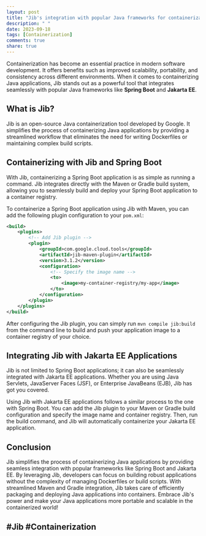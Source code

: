 ```yaml
---
layout: post
title: "Jib's integration with popular Java frameworks for containerization (e.g., Spring Boot, Jakarta EE)"
description: " "
date: 2023-09-18
tags: [Containerization]
comments: true
share: true
---
```


Containerization has become an essential practice in modern software development. It offers benefits such as improved scalability, portability, and consistency across different environments. When it comes to containerizing Java applications, Jib stands out as a powerful tool that integrates seamlessly with popular Java frameworks like **Spring Boot** and **Jakarta EE**. 

## What is Jib?

Jib is an open-source Java containerization tool developed by Google. It simplifies the process of containerizing Java applications by providing a streamlined workflow that eliminates the need for writing Dockerfiles or maintaining complex build scripts. 

## Containerizing with Jib and Spring Boot

With Jib, containerizing a Spring Boot application is as simple as running a command. Jib integrates directly with the Maven or Gradle build system, allowing you to seamlessly build and deploy your Spring Boot application to a container registry.

To containerize a Spring Boot application using Jib with Maven, you can add the following plugin configuration to your `pom.xml`:

```xml
<build>
    <plugins>
        <!-- Add Jib plugin -->
        <plugin>
            <groupId>com.google.cloud.tools</groupId>
            <artifactId>jib-maven-plugin</artifactId>
            <version>3.1.2</version>
            <configuration>
                <!-- Specify the image name -->
                <to>
                    <image>my-container-registry/my-app</image>
                </to>
            </configuration>
        </plugin>
    </plugins>
</build>
```

After configuring the Jib plugin, you can simply run `mvn compile jib:build` from the command line to build and push your application image to a container registry of your choice.

## Integrating Jib with Jakarta EE Applications

Jib is not limited to Spring Boot applications; it can also be seamlessly integrated with Jakarta EE applications. Whether you are using Java Servlets, JavaServer Faces (JSF), or Enterprise JavaBeans (EJB), Jib has got you covered.

Using Jib with Jakarta EE applications follows a similar process to the one with Spring Boot. You can add the Jib plugin to your Maven or Gradle build configuration and specify the image name and container registry. Then, run the build command, and Jib will automatically containerize your Jakarta EE application.

## Conclusion

Jib simplifies the process of containerizing Java applications by providing seamless integration with popular frameworks like Spring Boot and Jakarta EE. By leveraging Jib, developers can focus on building robust applications without the complexity of managing Dockerfiles or build scripts. With streamlined Maven and Gradle integration, Jib takes care of efficiently packaging and deploying Java applications into containers. Embrace Jib's power and make your Java applications more portable and scalable in the containerized world!

## #Jib #Containerization